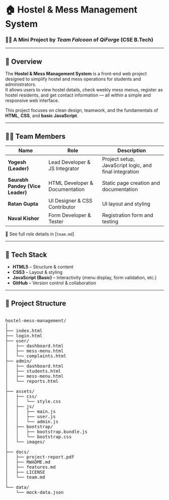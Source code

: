 # 🏠 Hostel & Mess Management System

### 👨‍💻 A Mini Project by *Team Falcoon* of *QiForge* (CSE B.Tech)

---

## 📘 Overview

The **Hostel & Mess Management System** is a front-end web project designed to simplify hostel and mess operations for students and administrators.  
It allows users to view hostel details, check weekly mess menus, register as hostel residents, and get contact information — all within a simple and responsive web interface.

This project focuses on clean design, teamwork, and the fundamentals of **HTML**, **CSS**, and **basic JavaScript**.

---

## 🧑‍💻 Team Members

| Name | Role | Description |
|------|------|--------------|
| **Yogesh (Leader)** | Lead Developer & JS Integrator | Project setup, JavaScript logic, and final integration |
| **Saurabh Pandey (Vice Leader)** | HTML Developer & Documentation | Static page creation and documentation |
| **Ratan Gupta** | UI Designer & CSS Contributor | UI layout and styling |
| **Naval Kishor** | Form Developer & Tester | Registration form and testing |

📄 See full role details in [`team.md`]

---

## 🧱 Tech Stack

- **HTML5** – Structure & content  
- **CSS3** – Layout & styling  
- **JavaScript (Basic)** – Interactivity (menu display, form validation, etc.)  
- **GitHub** – Version control & collaboration  

---

## 📂 Project Structure
<pre>

hostel-mess-management/
│
├── index.html
├── login.html
├── user/
│   ├── dashboard.html
│   ├── mess-menu.html
│   └── complaints.html
├── admin/
│   ├── dashboard.html
│   ├── students.html
│   ├── mess-menu.html
│   └── reports.html
│
├── assets/
│   ├── css/
│   │   └── style.css
│   ├── js/
│   │   ├── main.js
│   │   ├── user.js
│   │   └── admin.js
│   ├── bootstrap/
│   │   ├── bootstrap.bundle.js
│   │   └── bootstrap.css
│   └── images/
│
├── docs/
│   ├── project-report.pdf
│   ├── RWADME.md
│   ├── features.md
│   ├── LICENSE
│   └── team.md
│
└── data/
    └── mock-data.json


</pre>


